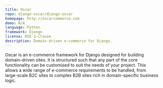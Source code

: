 ```yaml
---
title: Oscar
repo: django-oscar/django-oscar
homepage: http://oscarcommerce.com
demo: N/A
language: Python
framework: Django
license: BSD-3-Clause 
description: Domain-driven e-commerce for Django.
---
```


Oscar is an e-commerce framework for Django designed for building domain-driven sites. It is structured such that any part of the core functionality can be customised to suit the needs of your project. This allows a wide range of e-commerce requirements to be handled, from large-scale B2C sites to complex B2B sites rich in domain-specific business logic.